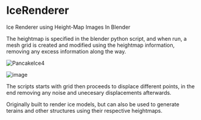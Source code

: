 # IceRenderer
Ice Renderer using Height-Map Images In Blender

The heightmap is specified in the blender python script, and when run, a mesh grid is created and modified using the heightmap information, removing any excess information along the way.

![PancakeIce4](https://github.com/qurafa/IceRenderer/assets/57468292/550867cd-3845-4239-a39f-fd5bfadbf98b)

![image](https://github.com/qurafa/IceRenderer/assets/57468292/9d2c32e9-9051-4ef9-8866-42d0ca84652c)

The scripts starts with grid then proceeds to displace different points, in the end removing any noise and unecesary displacements afterwards.

Originally built to render ice models, but can also be used to generate terains and other structures using their respective heightmaps.
